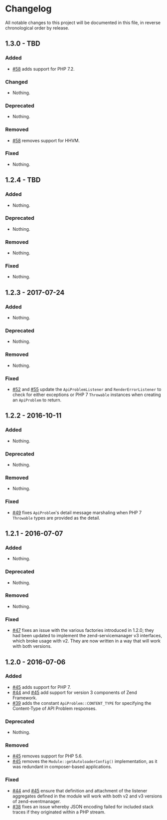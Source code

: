 # Changelog

All notable changes to this project will be documented in this file, in reverse chronological order by release.

## 1.3.0 - TBD

### Added

- [#58](https://github.com/zfcampus/zf-api-problem/pull/58) adds support for PHP 7.2.

### Changed

- Nothing.

### Deprecated

- Nothing.

### Removed

- [#58](https://github.com/zfcampus/zf-api-problem/pull/58) removes support for HHVM.

### Fixed

- Nothing.

## 1.2.4 - TBD

### Added

- Nothing.

### Deprecated

- Nothing.

### Removed

- Nothing.

### Fixed

- Nothing.

## 1.2.3 - 2017-07-24

### Added

- Nothing.

### Deprecated

- Nothing.

### Removed

- Nothing.

### Fixed

- [#52](https://github.com/zfcampus/zf-api-problem/pull/52) and
  [#55](https://github.com/zfcampus/zf-api-problem/pull/55) update the
  `ApiProblemListener` and `RenderErrorListener` to check for either exceptions
  or PHP 7 `Throwable` instances when creating an `ApiProblem` to return.

## 1.2.2 - 2016-10-11

### Added

- Nothing.

### Deprecated

- Nothing.

### Removed

- Nothing.

### Fixed

- [#49](https://github.com/zfcampus/zf-api-problem/pull/49) fixes `ApiProblem`'s
  detail message marshaling when PHP 7 `Throwable` types are provided as the
  detail.

## 1.2.1 - 2016-07-07

### Added

- Nothing.

### Deprecated

- Nothing.

### Removed

- Nothing.

### Fixed

- [#47](https://github.com/zfcampus/zf-api-problem/pull/47) fixes an issue with
  the various factories introduced in 1.2.0; they had been updated to implement the
  zend-servicemanager v3 interfaces, which broke usage with v2. They are now
  written in a way that will work with both versions.

## 1.2.0 - 2016-07-06

### Added

- [#45](https://github.com/zfcampus/zf-api-problem/pull/45) adds support for PHP 7.
- [#44](https://github.com/zfcampus/zf-api-problem/pull/44) and
  [#45](https://github.com/zfcampus/zf-api-problem/pull/45) add support for
  version 3 components of Zend Framework.
- [#39](https://github.com/zfcampus/zf-api-problem/pull/39) adds the constant
  `ApiProblem::CONTENT_TYPE` for specifying the Content-Type of API Problem
  responses.

### Deprecated

- Nothing.

### Removed

- [#45](https://github.com/zfcampus/zf-api-problem/pull/45) removes support for
  PHP 5.6.
- [#45](https://github.com/zfcampus/zf-api-problem/pull/45) removes the
  `Module::getAutoloaderConfig()` implementation, as it was redundant in
  composer-based applications.

### Fixed

- [#44](https://github.com/zfcampus/zf-api-problem/pull/44) and
  [#45](https://github.com/zfcampus/zf-api-problem/pull/45) ensure that
  definition and attachment of the listener aggregates defined in the module
  will work with both v2 and v3 versions of zend-eventmanager.
- [#38](https://github.com/zfcampus/zf-api-problem/pull/38) fixes an issue
  whereby JSON encoding failed for included stack traces if they originated
  within a PHP stream.
